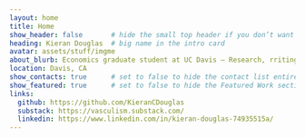 ```yaml
---
layout: home
title: Home
show_header: false       # hide the small top header if you don’t want duplicate name
heading: Kieran Douglas  # big name in the intro card
avatar: assets/stuff/imgme
about_blurb: Economics graduate student at UC Davis — Research, rriting, and extracurriculars.
location: Davis, CA
show_contacts: true      # set to false to hide the contact list entirely
show_featured: true      # set to false to hide the Featured Work section
links:
  github: https://github.com/KieranCDouglas
  substack: https://vasculism.substack.com/
  linkedin: https://www.linkedin.com/in/kieran-douglas-74935515a/
---
```


